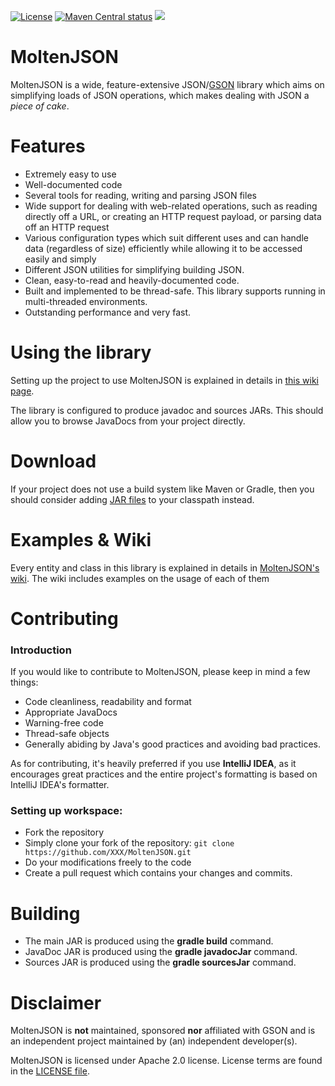 [![License](https://img.shields.io/badge/License-Apache%202.0-blue.svg)](https://opensource.org/licenses/Apache-2.0)
[![Maven Central status](https://img.shields.io/maven-central/v/io.github.moltenjson/MoltenJSON.svg)](https://search.maven.org/search?q=a:MoltenJSON)
[![](https://jitpack.io/v/moltenjson/MoltenJSON.svg)](https://jitpack.io/#moltenjson/MoltenJSON)

# MoltenJSON
MoltenJSON is a wide, feature-extensive JSON/[GSON](https://github.com/google/gson) library which aims on simplifying loads of JSON operations, which makes dealing with JSON a *piece of cake*.

# Features
* Extremely easy to use
* Well-documented code
* Several tools for reading, writing and parsing JSON files
* Wide support for dealing with web-related operations, such as reading directly off a URL, or creating an HTTP request payload, or parsing data off an HTTP request
* Various configuration types which suit different uses and can handle data (regardless of size) efficiently while allowing it to be accessed easily and simply
* Different JSON utilities for simplifying building JSON.
* Clean, easy-to-read and heavily-documented code.
* Built and implemented to be thread-safe. This library supports running in multi-threaded environments.
* Outstanding performance and very fast.

# Using the library
Setting up the project to use MoltenJSON is explained in details in [this wiki page](https://github.com/moltenjson/MoltenJSON/wiki/Setting-up).

The library is configured to produce javadoc and sources JARs. This should allow you to browse JavaDocs from your project directly.

# Download
If your project does not use a build system like Maven or Gradle, then you should consider adding [JAR files](https://github.com/moltenjson/MoltenJSON/releases/) to your classpath instead.

# Examples & Wiki
Every entity and class in this library is explained in details in [MoltenJSON's wiki](https://github.com/moltenjson/MoltenJSON/wiki). The wiki includes examples on the usage of each of them

# Contributing

### Introduction
If you would like to contribute to MoltenJSON, please keep in mind a few things:

* Code cleanliness, readability and format
* Appropriate JavaDocs
* Warning-free code
* Thread-safe objects
* Generally abiding by Java's good practices and avoiding bad practices.

As for contributing, it's heavily preferred if you use **IntelliJ IDEA**, as it encourages great practices and the entire project's formatting is based on IntelliJ IDEA's formatter.

### Setting up workspace:
* Fork the repository
* Simply clone your fork of the repository:
`git clone https://github.com/XXX/MoltenJSON.git`
* Do your modifications freely to the code
* Create a pull request which contains your changes and commits.

# Building
* The main JAR is produced using the **gradle build** command.
* JavaDoc JAR is produced using the **gradle javadocJar** command.
* Sources JAR is produced using the **gradle sourcesJar** command.

# Disclaimer
MoltenJSON is **not** maintained, sponsored **nor** affiliated with GSON and is an independent project maintained by (an) independent developer(s).

MoltenJSON is licensed under Apache 2.0 license. License terms are found in the [LICENSE file](https://github.com/moltenjson/MoltenJSON/blob/master/LICENSE).
